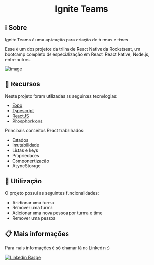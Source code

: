 <h1 align="center"> 
	Ignite Teams
</h1>

## ℹ Sobre

Ignite Teams é uma aplicação para criação de turmas e times. 

Esse é um dos projetos da trilha de React Native da Rocketseat, um bootcamp completo de especialização em React, React Native, Node.js, entre outros.


  ![image](https://github.com/user-attachments/assets/a6966605-6770-4a4e-b67c-31fe8746561f)





## 🚀 Recursos

Neste projeto foram utilizadas as seguintes tecnologias:

- [Expo](https://expo.dev/)
- [Typescript](https://www.typescriptlang.org/)
- [ReactJS](https://pt-br.reactjs.org/)
- [PhosphorIcons](https://phosphoricons.com/)


Principais conceitos React trabalhados:

- Estados
- Imutabilidade
- Listas e keys
- Propriedades
- Componentização
- AsyncStorage

## 🎲 Utilização

O projeto possui as seguintes funcionalidades:

- Acidionar uma turma
- Remover uma turma
- Adicionar uma nova pessoa por turma e time
- Remover uma pessoa   

  
## 📋 Mais informações

  Para mais informações é só chamar lá no LinkedIn :)

[![Linkedin Badge](https://img.shields.io/badge/-Josias%20Roberto-blue?style=flat-square&logo=Linkedin&logoColor=white&link=https://www.linkedin.com/in/josiasroberto/)](https://www.linkedin.com/in/josias-roberto/)
